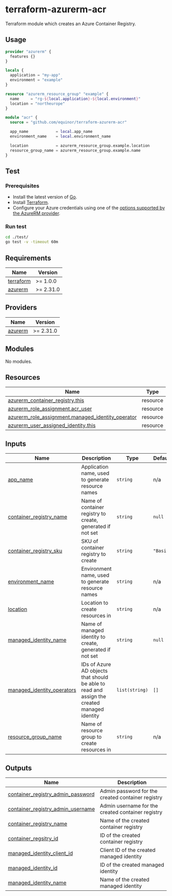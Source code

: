 # terraform-azurerm-acr

Terraform module which creates an Azure Container Registry.

## Usage

```terraform
provider "azurerm" {
  features {}
}

locals {
  application = "my-app"
  environment = "example"
}

resource "azurerm_resource_group" "example" {
  name     = "rg-${local.application}-${local.environment}"
  location = "northeurope"
}

module "acr" {
  source = "github.com/equinor/terraform-azurerm-acr"

  app_name            = local.app_name
  environment_name    = local.environment_name

  location            = azurerm_resource_group.example.location
  resource_group_name = azurerm_resource_group.example.name
}
```

## Test

### Prerequisites

- Install the latest version of [Go](https://go.dev/dl/).
- Install [Terraform](https://www.terraform.io/downloads).
- Configure your Azure credentials using one of the [options supported by the AzureRM provider](https://registry.terraform.io/providers/hashicorp/azurerm/latest/docs#authenticating-to-azure).

### Run test

```bash
cd ./test/
go test -v -timeout 60m
```

<!-- BEGIN_TF_DOCS -->
## Requirements

| Name | Version |
|------|---------|
| <a name="requirement_terraform"></a> [terraform](#requirement\_terraform) | >= 1.0.0 |
| <a name="requirement_azurerm"></a> [azurerm](#requirement\_azurerm) | >= 2.31.0 |

## Providers

| Name | Version |
|------|---------|
| <a name="provider_azurerm"></a> [azurerm](#provider\_azurerm) | >= 2.31.0 |

## Modules

No modules.

## Resources

| Name | Type |
|------|------|
| [azurerm_container_registry.this](https://registry.terraform.io/providers/hashicorp/azurerm/latest/docs/resources/container_registry) | resource |
| [azurerm_role_assignment.acr_user](https://registry.terraform.io/providers/hashicorp/azurerm/latest/docs/resources/role_assignment) | resource |
| [azurerm_role_assignment.managed_identity_operator](https://registry.terraform.io/providers/hashicorp/azurerm/latest/docs/resources/role_assignment) | resource |
| [azurerm_user_assigned_identity.this](https://registry.terraform.io/providers/hashicorp/azurerm/latest/docs/resources/user_assigned_identity) | resource |

## Inputs

| Name | Description | Type | Default | Required |
|------|-------------|------|---------|:--------:|
| <a name="input_app_name"></a> [app\_name](#input\_app\_name) | Application name, used to generate resource names | `string` | n/a | yes |
| <a name="input_container_registry_name"></a> [container\_registry\_name](#input\_container\_registry\_name) | Name of container registry to create, generated if not set | `string` | `null` | no |
| <a name="input_container_registry_sku"></a> [container\_registry\_sku](#input\_container\_registry\_sku) | SKU of container registry to create | `string` | `"Basic"` | no |
| <a name="input_environment_name"></a> [environment\_name](#input\_environment\_name) | Environment name, used to generate resource names | `string` | n/a | yes |
| <a name="input_location"></a> [location](#input\_location) | Location to create resources in | `string` | n/a | yes |
| <a name="input_managed_identity_name"></a> [managed\_identity\_name](#input\_managed\_identity\_name) | Name of managed identity to create, generated if not set | `string` | `null` | no |
| <a name="input_managed_identity_operators"></a> [managed\_identity\_operators](#input\_managed\_identity\_operators) | IDs of Azure AD objects that should be able to read and assign the created managed identity | `list(string)` | `[]` | no |
| <a name="input_resource_group_name"></a> [resource\_group\_name](#input\_resource\_group\_name) | Name of resource group to create resources in | `string` | n/a | yes |

## Outputs

| Name | Description |
|------|-------------|
| <a name="output_container_registry_admin_password"></a> [container\_registry\_admin\_password](#output\_container\_registry\_admin\_password) | Admin password for the created container registry |
| <a name="output_container_registry_admin_username"></a> [container\_registry\_admin\_username](#output\_container\_registry\_admin\_username) | Admin username for the created container registry |
| <a name="output_container_registry_name"></a> [container\_registry\_name](#output\_container\_registry\_name) | Name of the created container registry |
| <a name="output_container_regsitry_id"></a> [container\_regsitry\_id](#output\_container\_regsitry\_id) | ID of the created container registry |
| <a name="output_managed_identity_client_id"></a> [managed\_identity\_client\_id](#output\_managed\_identity\_client\_id) | Client ID of the created managed identity |
| <a name="output_managed_identity_id"></a> [managed\_identity\_id](#output\_managed\_identity\_id) | ID of the created managed identity |
| <a name="output_managed_identity_name"></a> [managed\_identity\_name](#output\_managed\_identity\_name) | Name of the created managed identity |
<!-- END_TF_DOCS -->